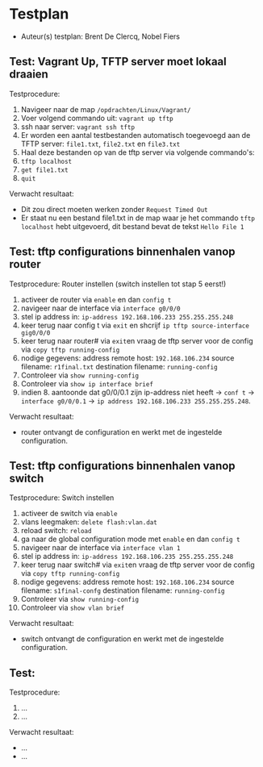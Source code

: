 # Testplan

- Auteur(s) testplan: Brent De Clercq, Nobel Fiers

## Test: Vagrant Up, TFTP server moet lokaal draaien

Testprocedure:

1. Navigeer naar de map `/opdrachten/Linux/Vagrant/`
2. Voer volgend commando uit: `vagrant up tftp`
3. ssh naar server: `vagrant ssh tftp`
4. Er worden een aantal testbestanden automatisch toegevoegd aan de TFTP server: `file1.txt`, `file2.txt` en `file3.txt`
5. Haal deze bestanden op van de tftp server via volgende commando's:
6. `tftp localhost`
7. `get file1.txt`
8. `quit`

Verwacht resultaat:

- Dit zou direct moeten werken zonder `Request Timed Out`
- Er staat nu een bestand file1.txt in de map waar je het commando `tftp localhost` hebt uitgevoerd, dit bestand bevat de tekst `Hello File 1`

<!-- Voeg hier eventueel een screenshot van het verwachte resultaat in. -->

## Test: tftp configurations binnenhalen vanop router

Testprocedure:
Router instellen (switch instellen tot stap 5 eerst!)

1.  activeer de router via `enable` en dan `config t`
2.  navigeer naar de interface via `interface g0/0/0`
3.  stel ip address in: `ip-address 192.168.106.233 255.255.255.248`
4.  keer terug naar config t via `exit` en shcrijf `ip tftp source-interface gig0/0/0`
5.  keer terug naar router# via `exit`en vraag de tftp server voor de config via `copy tftp running-config`
6.  nodige gegevens:
    address remote host: `192.168.106.234`
    source filename: `r1final.txt`
    destination filename: `running-config`
7.  Controleer via `show running-config`
8.  Controleer via `show ip interface brief`
9.  indien 8. aantoonde dat g0/0/0.1 zijn ip-address niet heeft -> `conf t` -> `interface g0/0/0.1` -> `ip address 192.168.106.233 255.255.255.248`.

Verwacht resultaat:

- router ontvangt de configuration en werkt met de ingestelde configuration.

<!-- Voeg hier eventueel een screenshot van het verwachte resultaat in. -->

## Test: tftp configurations binnenhalen vanop switch

Testprocedure:
Switch instellen

1.  activeer de switch via `enable`
2.  vlans leegmaken: `delete flash:vlan.dat`
3.  reload switch: `reload`
4.  ga naar de global configuration mode met `enable` en dan `config t`
5.  navigeer naar de interface via `interface vlan 1`
6.  stel ip address in: `ip-address 192.168.106.235 255.255.255.248`
7.  keer terug naar switch# via `exit`en vraag de tftp server voor de config via `copy tftp running-config`
8.  nodige gegevens:
    address remote host: `192.168.106.234`
    source filename: `s1final-confg`
    destination filename: `running-config`
9.  Controleer via `show running-config`
10. Controleer via `show vlan brief`

Verwacht resultaat:

- switch ontvangt de configuration en werkt met de ingestelde configuration.

<!-- Voeg hier eventueel een screenshot van het verwachte resultaat in. -->

## Test: <!-- Omschrijving test. -->

Testprocedure:

1. ...
2. ...

Verwacht resultaat:

- ...
- ...

<!-- Voeg hier eventueel een screenshot van het verwachte resultaat in. -->
